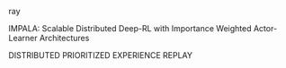 

ray





IMPALA: Scalable Distributed Deep-RL with Importance Weighted
Actor-Learner Architectures



DISTRIBUTED PRIORITIZED EXPERIENCE REPLAY